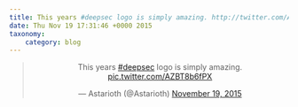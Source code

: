 ```yaml
---
title: This years #deepsec logo is simply amazing. http://twitter.com/Astarioth/status/667365926195625984/photo/1
date: Thu Nov 19 17:31:46 +0000 2015
taxonomy:
    category: blog
---
```

<blockquote class="twitter-tweet" align="center" width="350"><p lang="en" dir="ltr">This years <a href="https://twitter.com/hashtag/deepsec?src=hash">#deepsec</a> logo is simply amazing. <a href="http://twitter.com/Astarioth/status/667365926195625984/photo/1">pic.twitter.com/AZBT8b6fPX</a></p>&mdash; Astarioth (@Astarioth) <a href="https://twitter.com/Astarioth/status/667365926195625984">November 19, 2015</a></blockquote>

